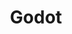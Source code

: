 ---
title: "Godot"

info: "A 2D and 3D cross-platform compatible game engine released as open source software under the MIT license"

image: "https://upload.wikimedia.org/wikipedia/commons/5/5a/Godot_logo.svg"

status: "Active"

website: ["https://godotengine.org/"]

get_it:
  - ["Authentic", "https://godotengine.org/download/"]

description: |
  Godot is a [game engine](/search/?category=game_engine) which was initially developed for several companies in Latin America before its public release. The development environment runs on Windows, macOS, Linux, BSD and Haiku (both 32 and 64-bit) and can create games targeting PC, mobile and web platforms.
  
  The architecture is built around a concept of a tree of nested "scenes". All game resources, from scripts to graphical assets, are saved as part of the computer's file system (rather than in a database). This storage solution is intended to make it easier for game development teams to collaborate on script code using version control.
  
  [Documentation](https://docs.godotengine.org/) I [News](https://godotengine.org/news) I [Question/Answers](https://godotengine.org/qa/) I [IRC](http://webchat.freenode.net/?channels=#godotengine) I [Developer Forum](https://godotdevelopers.org/) I [FAQ](http://docs.godotengine.org/en/3.0/about/faq.html)

sysreq:
  -
    min: "OpenGL ES 3.0 compatible hardware"
  -
    min: "For the Mono version, Mono SDK 5.12.0 (other versions won't work)"

developer: ["Juan Linietsky<OD>", "Ariel Manzur<OD>", "Community"]

initial_release: "14 January 2014"

repository: ["https://github.com/godotengine/godot"]

written_in: ["C++", "Java", "Python", "C#"]

platform:
  - dskp:
      - ["Linux", "o"]
      - ["Windows", "o"]
      - ["macOS", "o"]

categories: ["Game Engine"]

license: ["MIT"]

social:
  - name: "Facebook"
    url: "https://www.facebook.com/groups/godotengine/"
  - name: "Twitter"
    url: "https://twitter.com/godotengine"
  - name: "reddit"
    url: "https://www.reddit.com/r/godot"
  - name: "GitHub"
    url: "https://github.com/godotengine"
  - name: "Youtube"
    url: "https://www.youtube.com/c/GodotEngineOfficial"
  - name: "Steam"
    url: "https://steamcommunity.com/app/404790"
  - name: "Wikipedia"
    url: "https://en.wikipedia.org/wiki/Godot_(game_engine)"

source:
  description: ["https://80.lv/articles/godot2-interview/", "https://docs.godotengine.org/en/3.0/getting_started/step_by_step/filesystem.html", "https://godotengine.org/download"]
  developer: ["https://godotengine.org/contact"]
  initial_release: ["https://godotengine.org/article/first-public-release"]
  written_in: ["https://github.com/godotengine/godot"]
  platform:
    - dskp: ["https://godotengine.org/download"]
  sysreq: ["https://godotengine.org/download/"]
  license: ["https://godotengine.org/license", "https://github.com/godotengine/godot/blob/master/LICENSE.txt"]
  rating:
    - ["Steam", "u", "https://store.steampowered.com/app/404790/Godot_Engine/"]
    - ["G2CROWD", "u", "https://www.g2crowd.com/products/godot/reviews"]
  status: ["https://godotengine.org/news", "https://github.com/godotengine/godot/graphs/contributors"]

rating:
  - name: "Steam"
    rate: [10, 10]
    num: 591
  - name: "G2CROWD"
    rate: [3.9, 5]
    num: 6

---